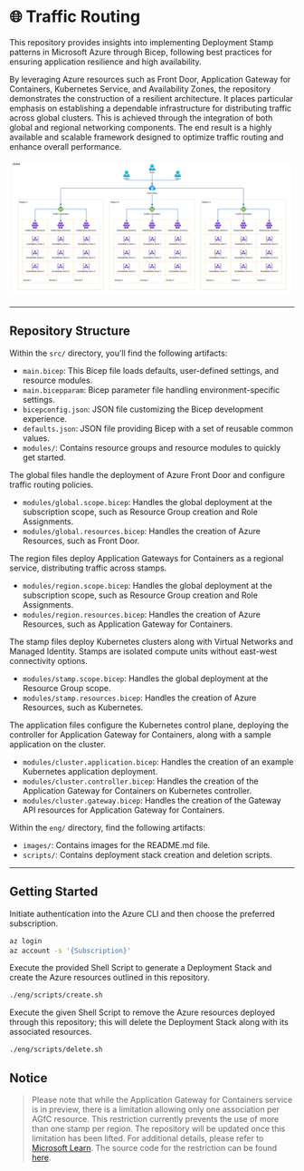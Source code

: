 # 🌐 Traffic Routing

This repository provides insights into implementing Deployment Stamp patterns in Microsoft Azure through Bicep, following best practices for ensuring application resilience and high availability.

By leveraging Azure resources such as Front Door, Application Gateway for Containers, Kubernetes Service, and Availability Zones, the repository demonstrates the construction of a resilient architecture. It places particular emphasis on establishing a dependable infrastructure for distributing traffic across global clusters. This is achieved through the integration of both global and regional networking components. The end result is a highly available and scalable framework designed to optimize traffic routing and enhance overall performance.

![Architecture](./eng/images/architecture.png)

---

## Repository Structure

Within the `src/` directory, you'll find the following artifacts:

- `main.bicep`: This Bicep file loads defaults, user-defined settings, and resource modules.
- `main.bicepparam`: Bicep parameter file handling environment-specific settings.
- `bicepconfig.json`: JSON file customizing the Bicep development experience.
- `defaults.json`: JSON file providing Bicep with a set of reusable common values.
- `modules/`: Contains resource groups and resource modules to quickly get started.

The global files handle the deployment of Azure Front Door and configure traffic routing policies.

- `modules/global.scope.bicep`: Handles the global deployment at the subscription scope, such as Resource Group creation and Role Assignments.
- `modules/global.resources.bicep`: Handles the creation of Azure Resources, such as Front Door.

The region files deploy Application Gateways for Containers as a regional service, distributing traffic across stamps.

- `modules/region.scope.bicep`: Handles the global deployment at the subscription scope, such as Resource Group creation and Role Assignments.
- `modules/region.resources.bicep`: Handles the creation of Azure Resources, such as Application Gateway for Containers.

The stamp files deploy Kubernetes clusters along with Virtual Networks and Managed Identity. Stamps are isolated compute units without east-west connectivity options.

- `modules/stamp.scope.bicep`: Handles the global deployment at the Resource Group scope.
- `modules/stamp.resources.bicep`: Handles the creation of Azure Resources, such as Kubernetes.

The application files configure the Kubernetes control plane, deploying the controller for Application Gateway for Containers, along with a sample application on the cluster.

- `modules/cluster.application.bicep`: Handles the creation of an example Kubernetes application deployment.
- `modules/cluster.controller.bicep`: Handles the creation of the Application Gateway for Containers on Kubernetes controller.
- `modules/cluster.gateway.bicep`: Handles the creation of the Gateway API resources for Application Gateway for Containers.

Within the `eng/` directory, find the following artifacts:

- `images/`: Contains images for the README.md file.
- `scripts/`: Contains deployment stack creation and deletion scripts.

---

## Getting Started

Initiate authentication into the Azure CLI and then choose the preferred subscription.

```bash
az login
az account -s '{Subscription}'
```

Execute the provided Shell Script to generate a Deployment Stack and create the Azure resources outlined in this repository.

```bash
./eng/scripts/create.sh
```

Execute the given Shell Script to remove the Azure resources deployed through this repository; this will delete the Deployment Stack along with its associated resources.

```bash
./eng/scripts/delete.sh
```

## Notice

> Please note that while the Application Gateway for Containers service is in preview, there is a limitation allowing only one association per AGfC resource. This restriction currently prevents the use of more than one stamp per region. The repository will be updated once this limitation has been lifted. For additional details, please refer to [Microsoft Learn](https://learn.microsoft.com/azure/application-gateway/for-containers/application-gateway-for-containers-components). The source code for the restriction can be found [here](./src/modules/region.resources.bicep#L48).
